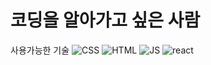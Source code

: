 # 코딩을 알아가고 싶은 사람

사용가능한 기술
![CSS](https://github.com/seungyonggo/seungyonggo/assets/123628457/308ede67-07fb-49f5-b2d2-f91113983d4b)
![HTML](https://github.com/seungyonggo/seungyonggo/assets/123628457/8d15d52c-d91c-467b-be45-7ad7b425184a)
![JS](https://github.com/seungyonggo/seungyonggo/assets/123628457/3e6b961a-161d-4294-a28b-8657a8fd7dfa)
![react](https://github.com/seungyonggo/seungyonggo/assets/123628457/e64f5ed2-cfaa-41e3-b0a1-bf0b9303fc70)
